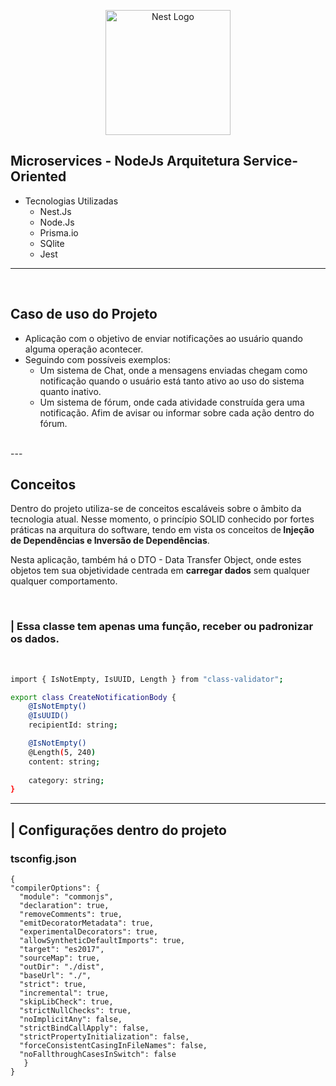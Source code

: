 <p align="center">
  <a href="http://nestjs.com/" target="blank"><img src="https://nestjs.com/img/logo-small.svg" width="200" alt="Nest Logo" /></a>
</p>

## Microservices - NodeJs Arquitetura Service-Oriented

- Tecnologias Utilizadas
    - Nest.Js
    - Node.Js
    - Prisma.io
    - SQlite
    - Jest
---
<br>

## Caso de uso do Projeto
- Aplicação com o objetivo de enviar notificações ao usuário quando alguma operação acontecer.
- Seguindo com possíveis exemplos:
    - Um sistema de Chat, onde a mensagens enviadas chegam como notificação quando o usuário está tanto ativo ao uso do sistema quanto inativo.
    - Um sistema de fórum, onde cada atividade construída gera uma notificação. Afim de avisar ou informar sobre cada ação dentro do fórum.
<br>
---
<br>

## Conceitos 

<p>Dentro do projeto utiliza-se de conceitos escaláveis sobre o âmbito da tecnologia atual. Nesse momento, o princípio SOLID conhecido por fortes práticas na arquitura do software, tendo em vista os conceitos de<strong> Injeção de Dependências e Inversão de Dependências</strong>.
</p>
<p>
  Nesta aplicação, também há o DTO - Data Transfer Object, onde estes objetos tem sua objetividade centrada em <strong>carregar dados</strong> sem qualquer qualquer comportamento.
</p>
<br>

### | Essa classe tem apenas uma função, receber ou  padronizar os dados.
<br>

```bash
import { IsNotEmpty, IsUUID, Length } from "class-validator";

export class CreateNotificationBody {
    @IsNotEmpty()
    @IsUUID()
    recipientId: string;

    @IsNotEmpty()
    @Length(5, 240)
    content: string;
    
    category: string;
}
```
___

## | Configurações dentro do projeto
### tsconfig.json

  ```
  {
  "compilerOptions": {
    "module": "commonjs",
    "declaration": true,
    "removeComments": true,
    "emitDecoratorMetadata": true,
    "experimentalDecorators": true,
    "allowSyntheticDefaultImports": true,
    "target": "es2017",
    "sourceMap": true,
    "outDir": "./dist",
    "baseUrl": "./",
    "strict": true,
    "incremental": true,
    "skipLibCheck": true,
    "strictNullChecks": true,
    "noImplicitAny": false,
    "strictBindCallApply": false,
    "strictPropertyInitialization": false,
    "forceConsistentCasingInFileNames": false,
    "noFallthroughCasesInSwitch": false
     }
  }
  ```